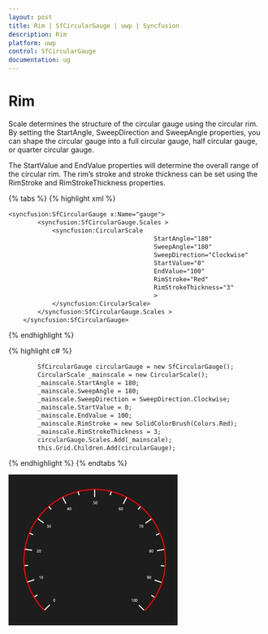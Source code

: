 ```yaml
---
layout: post
title: Rim | SfCircularGauge | uwp | Syncfusion
description: Rim
platform: uwp
control: SfCircularGauge
documentation: ug
---
```


# Rim

Scale determines the structure of the circular gauge using the circular rim. By setting the StartAngle, SweepDirection and SweepAngle properties, you can shape the circular gauge into a full circular gauge, half circular gauge, or quarter circular gauge.

The StartValue and EndValue properties will determine the overall range of the circular rim. The rim’s stroke and stroke thickness can be set using the RimStroke and RimStrokeThickness properties.

{% tabs %}
{% highlight xml %}

    <syncfusion:SfCircularGauge x:Name="gauge">
            <syncfusion:SfCircularGauge.Scales >
                <syncfusion:CircularScale 
                                            StartAngle="180" 
                                            SweepAngle="180"
                                            SweepDirection="Clockwise"
                                            StartValue="0" 
                                            EndValue="100"
                                            RimStroke="Red" 
                                            RimStrokeThickness="3"
                                            >
                </syncfusion:CircularScale>
            </syncfusion:SfCircularGauge.Scales >
        </syncfusion:SfCircularGauge>

{% endhighlight %}

{% highlight c# %}

            SfCircularGauge circularGauge = new SfCircularGauge();
            CircularScale _mainscale = new CircularScale();
            _mainscale.StartAngle = 180;
            _mainscale.SweepAngle = 180;
            _mainscale.SweepDirection = SweepDirection.Clockwise;
            _mainscale.StartValue = 0;
            _mainscale.EndValue = 100;
            _mainscale.RimStroke = new SolidColorBrush(Colors.Red);
            _mainscale.RimStrokeThickness = 3;
            circularGauge.Scales.Add(_mainscale);
            this.Grid.Children.Add(circularGauge);

{% endhighlight %}
{% endtabs %}

![](Rim_images/Rim_img1.jpeg)
